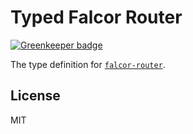 # Typed Falcor Router

[![Greenkeeper badge](https://badges.greenkeeper.io/types/npm-falcor-router.svg)](https://greenkeeper.io/)

The type definition for [`falcor-router`](https://github.com/Netflix/falcor-router).

## License

MIT
